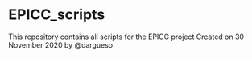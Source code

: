 # EPICC_scripts
This repository contains all scripts for the EPICC project
Created on 30 November 2020 by @dargueso
